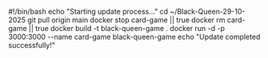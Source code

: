 #!/bin/bash
echo "Starting update process..."
cd ~/Black-Queen-29-10-2025
git pull origin main
docker stop card-game || true
docker rm card-game || true
docker build -t black-queen-game .
docker run -d -p 3000:3000 --name card-game black-queen-game
echo "Update completed successfully!"
